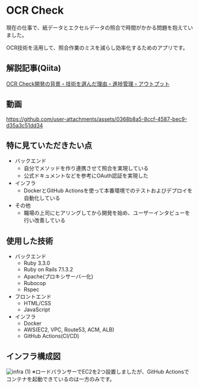 # OCR Check

現在の仕事で、紙データとエクセルデータの照合で時間がかかる問題を抱えていました。  

OCR技術を活用して、照合作業のミスを減らし効率化するためのアプリです。

## 解説記事(Qiita)

[OCR Check開発の背景・技術を選んだ理由・進捗管理・アウトプット](https://qiita.com/naota7118/private/1790c44202a52e992170)


## 動画
https://github.com/user-attachments/assets/0368b8a5-8ccf-4587-bec9-d35a3c51dd34

## 特に見ていただきたい点

- バックエンド
  - 自分でメソッドを作り連携させて照合を実現している
  - 公式ドキュメントなどを参考にOAuth認証を実現した
- インフラ
  - DockerとGitHub Actionsを使って本番環境でのテストおよびデプロイを自動化している
- その他
  - 職場の上司にヒアリングしてから開発を始め、ユーザーインタビューを行い改善している

## 使用した技術
- バックエンド
  - Ruby 3.3.0
  - Ruby on Rails 7.1.3.2
  - Apache(プロキシサーバー化)
  - Rubocop
  - Rspec
- フロントエンド
  - HTML/CSS
  - JavaScript
- インフラ
  - Docker
  - AWS(EC2, VPC, Route53, ACM, ALB)
  - GitHub Actions(CI/CD)

## インフラ構成図
![infra (1)](https://github.com/user-attachments/assets/1096ce46-a96b-4117-b957-7d2af11be465)
※ロードバランサーでEC2を2つ設置しましたが、GitHub Actionsでコンテナを起動できているのは一方のみです。